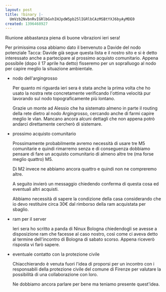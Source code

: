 ```yaml
---
layout: post
title: !binary |-
  UmVzb2NvbnRvIGRlbGxhIHJpdW5pb25lIGRlbCAzMSBtYXJ6byAyMDE0
created: 1396468927
---
```

Riunione abbastanza piena di buone vibrazioni ieri sera!

Per primissima cosa abbiamo dato il benvenuto a Davide del nodo potenziale Tacca: Davide già segue questa lista e il nostro sito e si è detto interessato anche a partecipare al prossimo acquisto comunitario. Appena possibile (dopo il 17 aprile ha detto) fisseremo per un sopralluogo al nodo per capire meglio la situazione ambientale.

<ul>
<li>nodo dell'argingrosso

Per quanto mi riguarda ieri sera è stata anche la prima volta che ho usato la nostra rete concretamente verificando l'ottima velocità pur lavorando sul nodo topograficamente più lontano.

Grazie un monte ad Alessio che ha sistemato almeno in parte il routing della rete dietro al nodo Argingrosso, cercando anche di farmi capire meglio le vlan. Mancano ancora alcuni dettagli che non appena potrò andarci direttamente cercherò di sistemare.
</li>
<li>prossimo acquisto comunitario

Prossimamente probabilmente avremo necessità di usare tre M5 comunitarie e quindi rimarremo senza e di conseguenza dobbiamo pensare di fare un acquisto comunitario di almeno altre tre (ma forse meglio quattro) M5.

Di M2 invece ne abbiamo ancora quattro e quindi non ne compreremo altre.

A seguito invierò un messaggio chiedendo conferma di questa cosa ed eventuali altri acquisti.

Abbiamo necessità di sapere la condizione della casa considerando che io devo restituire circa 30€ dal rimborso della ram acquistata per sbaglio.
</li>
<li>ram per il server

Ieri sera ho scritto a panda di Ninux Bologna chiedendogli se avesse a disposizione ram che facesse al caso nostro, così come ci aveva detto al termine dell'incontro di Bologna di sabato scorso. Appena riceverò risposta vi farò sapere.
</li>
<li>eventuale contatto con la protezione civile

Chiacchierando è venuta fuori l'idea di proporsi per un incontro con i responsabili della protezione civile del comune di Firenze per valutare la possibilità di una collaborazione con loro.

Ne dobbiamo ancora parlare per bene ma teniamo presente quest'idea.
</li>
</ul>

